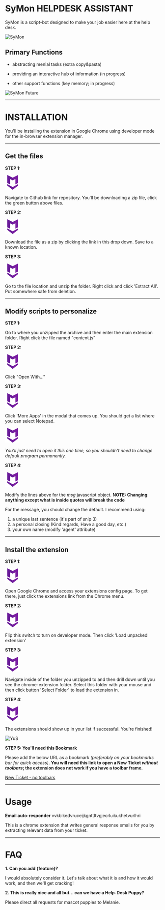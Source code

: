SyMon HELPDESK ASSISTANT
=========================

SyMon is a script-bot designed to make your job easier here at the help 
desk. 

![SyMon](https://trello-attachments.s3.amazonaws.com/5b1306f4d11129badc44908f/600x450/461fd90a7180822e0108014a697c6c84/sym.png 
"Simon Head")

Primary Functions
-----------------

- abstracting menial tasks (extra copy&pasta)

- providing an interactive hub of information (in progress)

- other support functions (key memory; in progress)

![SyMon 
Future](https://trello-attachments.s3.amazonaws.com/5af9b61ed50e3e4a0307e804/5b1306f4d11129badc44908f/68a75eebc1ed27a20a7aed99db75406a/bannerSmoller.png 
"future")

-----------

INSTALLATION
============


You'll be installing the extension in Google Chrome using developer mode for the in-browser extension manager.

----

Get the files
------------

**STEP 1:**

![alt text](https://github.com/adam-p/markdown-here/raw/master/src/common/images/icon48.png "Logo Title Text 1")

Navigate to Github link for repository. You'll be downloading a zip file, click the green button above files.

**STEP 2:**

![alt text](https://github.com/adam-p/markdown-here/raw/master/src/common/images/icon48.png "Logo Title Text 1")

Download the file as a zip by clicking the link in this drop down. Save to a known location.


**STEP 3:**

![alt text](https://github.com/adam-p/markdown-here/raw/master/src/common/images/icon48.png "Logo Title Text 1")

Go to the file location and unzip the folder. Right click and click 'Extract All'. Put somewhere safe from deletion.

----

Modify scripts to personalize
------------

**STEP 1:**

Go to where you unzipped the archive and then enter the main extension folder. 
Right click the file named "content.js"

**STEP 2:**

![alt text](https://github.com/adam-p/markdown-here/raw/master/src/common/images/icon48.png "Logo Title Text 1")

Click "Open With..."


**STEP 3:**

![alt text](https://github.com/adam-p/markdown-here/raw/master/src/common/images/icon48.png "Logo Title Text 1")

Click 'More Apps' in the modal that comes up. You should get a list where you can select Notepad. 

![alt text](https://github.com/adam-p/markdown-here/raw/master/src/common/images/icon48.png "Logo Title Text 1")

*You'll just need to open it this one time, so you shouldn't need to change default program permanently.*


**STEP 4:**

![alt text](https://github.com/adam-p/markdown-here/raw/master/src/common/images/icon48.png "Logo Title Text 1")

Modify the lines above for the *msg* javascript object. 
**NOTE: Changing anything except what is inside quotes will break the code**


For the message, you should change the default. I recommend using:

1. a unique last sentence (it's part of snip 3)
2. a personal closing (Kind regards, Have a good day, etc.)
3. your own name (modify 'agent' attribute)


----

Install the extension
------------

**STEP 1:**

![alt text](https://github.com/adam-p/markdown-here/raw/master/src/common/images/icon48.png "Logo Title Text 1")

Open Google Chrome and access your extensions config page. To get there, just click the extensions link from the Chrome menu.

**STEP 2:**

![alt text](https://github.com/adam-p/markdown-here/raw/master/src/common/images/icon48.png "Logo Title Text 1")

Flip this switch to turn on developer mode. Then click 'Load unpacked extension'

**STEP 3:**

![alt text](https://github.com/adam-p/markdown-here/raw/master/src/common/images/icon48.png "Logo Title Text 1")

Navigate inside of the folder you unzipped to and then drill down until you see the chrome-extension folder. 
Select this folder with your mouse and then click button 'Select Folder' to load the extension in.

**STEP 4:**

![alt text](https://github.com/adam-p/markdown-here/raw/master/src/common/images/icon48.png "Logo Title Text 1")

The extensions should show up in your list if successful. You're finished! 

![YuS](https://www.clareecho.ie/wp-content/uploads/2017/10/good-job-meme.jpg "Logo Title Text 1")


**STEP 5: You'll need this Bookmark**

Please add the below URL as a bookmark *(preferably on your bookmarks bar for quick access)*.
**You will need this link to open a New Ticket *without toolbars*; the extension does not work if you have a toolbar frame.**

[New Ticket - no toolbars](https://hfhs.service-now.com/incident.do?sys_id=-1&sysparm_stack=incident_list.do&sysparm_view=new_ticket&sysparm_query=active=true^EQ "New Ticket - without toolbars")

----------

Usage
======

**Email auto-responder**
vvkblkedvruceijkgnttltvgjecrluikukhetvurlhri

This is a chrome extension that writes general response emails for you 
by extracting relevant data from your ticket. 

-------------


FAQ
=====

**1. Can you add {feature}?**

I would absolutely consider it. Let's talk about what it is and 
how it would work, and then we'll get cracking!


**2. This is really nice and all but... can we have a Help-Desk Puppy?**

Please direct all requests for mascot puppies to Melanie. 
